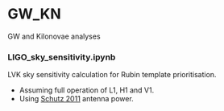 # GW_KN
GW and Kilonovae analyses

### LIGO_sky_sensitivity.ipynb 
LVK sky sensitivity calculation for Rubin template prioritisation. 
- Assuming full operation of L1, H1 and V1.
- Using [Schutz 2011](https://arxiv.org/abs/1102.5421) antenna power.
  